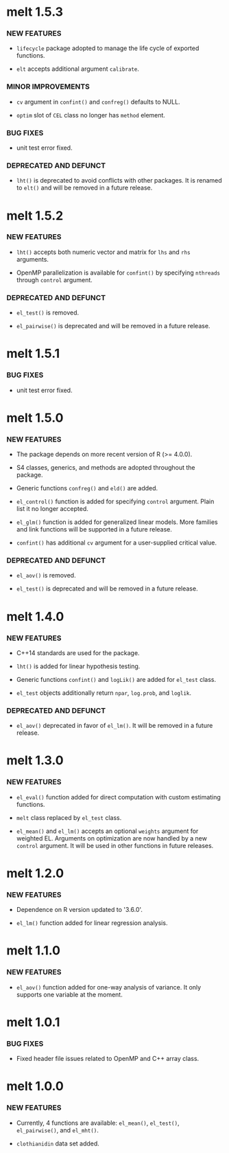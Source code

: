 melt 1.5.3
=========================
### NEW FEATURES
* `lifecycle` package adopted to manage the life cycle of exported functions.

* `elt` accepts additional argument `calibrate`.

### MINOR IMPROVEMENTS
* `cv` argument in `confint()` and `confreg()` defaults to NULL.

* `optim` slot of `CEL` class no longer has `method` element.

### BUG FIXES
* unit test error fixed.

### DEPRECATED AND DEFUNCT
* `lht()` is deprecated to avoid conflicts with other packages. It is renamed to `elt()` and will be removed in a future release. 


melt 1.5.2
=========================
### NEW FEATURES
* `lht()` accepts both numeric vector and matrix for `lhs` and `rhs` arguments.

* OpenMP parallelization is available for `confint()` by specifying `nthreads` through `control` argument.

### DEPRECATED AND DEFUNCT
* `el_test()` is removed.

* `el_pairwise()` is deprecated and will be removed in a future release. 


melt 1.5.1
=========================
### BUG FIXES
* unit test error fixed.


melt 1.5.0
=========================
### NEW FEATURES
* The package depends on more recent version of R (>= 4.0.0).

* S4 classes, generics, and methods are adopted throughout the package.

* Generic functions `confreg()` and `eld()` are added.

* `el_control()` function is added for specifying `control` argument. Plain list it no longer accepted.

* `el_glm()` function is added for generalized linear models. More families and link functions will be supported in a future release.

* `confint()` has additional `cv` argument for a user-supplied critical value.

### DEPRECATED AND DEFUNCT
* `el_aov()` is removed. 

* `el_test()` is deprecated and will be removed in a future release. 


melt 1.4.0
=========================
### NEW FEATURES
* C++14 standards are used for the package.

* `lht()` is added for linear hypothesis testing.

* Generic functions `confint()` and `logLik()` are added for `el_test` class.

* `el_test` objects additionally return `npar`, `log.prob`, and `loglik`.

### DEPRECATED AND DEFUNCT
* `el_aov()` deprecated in favor of `el_lm()`. It will be removed in a future release. 


melt 1.3.0
=========================
### NEW FEATURES
* `el_eval()` function added for direct computation with custom estimating functions.

* `melt` class replaced by `el_test` class.

* `el_mean()` and `el_lm()` accepts an optional `weights` argument for weighted EL. Arguments on optimization are now handled by a new `control` argument. It will be used in other functions in future releases.


melt 1.2.0
=========================
### NEW FEATURES
* Dependence on R version updated to '3.6.0'.

* `el_lm()` function added for linear regression analysis.


melt 1.1.0
=========================
### NEW FEATURES
* `el_aov()` function added for one-way analysis of variance. It only supports one variable at the moment.


melt 1.0.1
=========================
### BUG FIXES
* Fixed header file issues related to OpenMP and C++ array class.


melt 1.0.0
=========================
### NEW FEATURES
* Currently, 4 functions are available: `el_mean()`, `el_test()`, `el_pairwise()`, and `el_mht()`.

* `clothianidin` data set added.
